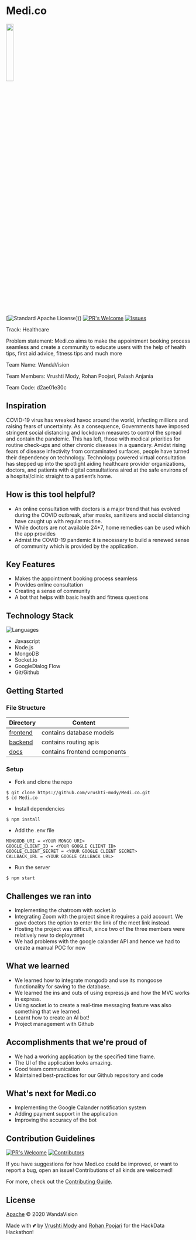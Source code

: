 # Medi.co

<img src="https://www.onlinelogomaker.com/blog/wp-content/uploads/2017/07/medical-logo.jpg" width=20%>



[![Standard Apache License](https://img.shields.io/apm/l/atomic-design-ui.svg?)]() 
[![PR's Welcome](https://img.shields.io/badge/PRs-welcome-brightgreen.svg?style=flat)](https://github.com/vrushti-mody/Medi.co/pulls)
[![Issues](https://img.shields.io/github/issues-raw/vrushti-mody/Medi.co)](https://github.com/vrushti-mody/Medi.co/issues) 

Track: Healthcare

Problem statement: Medi.co aims to make the appointment booking process seamless and create a community to educate users with the help of health tips, first aid advice, fitness tips and much more

Team Name: WandaVision

Team Members: Vrushti Mody, Rohan Poojari, Palash Anjania

Team Code: d2ae01e30c

## Inspiration 
COVID-19 virus has wreaked havoc around the world, infecting millions and raising fears of uncertainty. As a consequence, Governments have imposed stringent social distancing and lockdown measures to control the spread and contain the pandemic. This has left, those with medical priorities for routine check-ups and other chronic diseases in a quandary. Amidst rising fears of disease infectivity from contaminated surfaces, people have turned their dependency on technology. Technology powered virtual consultation has stepped up into the spotlight aiding healthcare provider organizations, doctors, and patients with digital consultations aired at the safe environs of a hospital/clinic straight to a patient’s home.  

## How is this tool helpful?

- An online consultation with doctors is a major trend that has evolved during the COVID outbreak, after masks, sanitizers and social distancing have caught up with regular routine.
- While doctors are not available 24*7, home remedies can be used which the app provides
- Admist the COVID-19 pandemic it is necessary to build a renewed sense of community which is provided by the application.

## Key Features

- Makes the appointment booking process seamless
- Provides online consultation
- Creating a sense of community
- A bot that helps with basic health and fitness questions

## Technology Stack
![Languages](https://img.shields.io/github/languages/count/vrushti-mody/Productive.ly)
- Javascript
- Node.js
- MongoDB
- Socket.io
- GoogleDialog Flow
- Git/Github

## Getting Started

### File Structure

| Directory                                                                                         | Content                      |
| --------------------------------------------------------------------------------------------------| ---------------------------- |
| [frontend](https://github.com/vrushti-mody/Medi.co/tree/master/models) | contains database models |
| [backend](https://github.com/vrushti-mody/Medi.co/tree/master/routes)   | contains routing apis         |
| [docs](https://github.com/vrushti-mody/Medi.co/tree/master/views)         | contains frontend components |

### Setup

- Fork and clone the repo

```
$ git clone https://github.com/vrushti-mody/Medi.co.git
$ cd Medi.co
```

- Install dependencies

```
$ npm install
```

- Add the .env file
```
MONGODB_URI = <YOUR MONGO URI>
GOOGLE_CLIENT_ID = <YOUR GOOGLE CLIENT ID>
GOOGLE_CLIENT_SECRET = <YOUR GOOGLE CLIENT SECRET>
CALLBACK_URL = <YOUR GOOGLE CALLBACK URL>

```

- Run the server 

```
$ npm start
```

## Challenges we ran into

- Implementing the chatroom with socket.io
- Integrating Zoom with the project since it requires a paid account. We gave doctors the option to enter the link of the meet link instead.
- Hosting the project was difficult, since two of the three members were relatively new to deploymnet
- We had problems with the google calander API and hence we had to create a manual POC for now

## What we learned

- We learned how to integrate mongodb and use its mongoose functionality for saving to the database.
- We learned the ins and outs of using express.js and how the MVC works in express.
- Using socket.io to create a real-time messaging feature was also something that we learned.
- Learnt how to create an AI bot!
- Project management with Github

## Accomplishments that we're proud of

- We had a working application by the specified time frame.
- The UI of the application looks amazing.
- Good team communication
- Maintained best-practices for our Github repository and code

## What's next for Medi.co

- Implementing the Google Calander notification system
- Adding payment support in the application
- Improving the accuracy of the bot


## Contribution Guidelines
[![PR's Welcome](https://img.shields.io/github/issues-pr-raw/vrushti-mody/Medi.co)]()
[![Contributors](https://img.shields.io/github/contributors/vrushti-mody/Medi.co)]()

If you have suggestions for how Medi.co could be improved, or want to report a bug, open an issue! Contributions of all kinds are welcomed!

For more, check out the [Contributing Guide](./CONTRIBUTING.md).

## License

[Apache](LICENSE) © 2020 WandaVision

Made with 💕 by [Vrushti Mody](https://github.com/vrushti-mody) and [Rohan Poojari](https://github.com/RoRogers7) for the HackData Hackathon!

